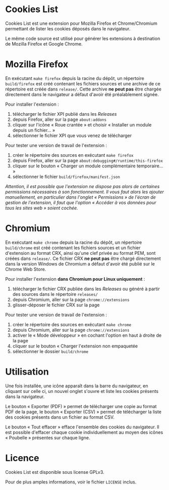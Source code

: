 Cookies List
===

Cookies List est une extension pour Mozilla Firefox et Chrome/Chromium permettant de lister les cookies déposés dans le navigateur.

Le même code source est utilisé pour générer les extensions à destination de Mozilla Firefox et Google Chrome.

# Mozilla Firefox

En exécutant `make firefox` depuis la racine du dépôt, un répertoire `build/firefox` est créé contenant les fichiers sources et une archive de ce répertoire est créée dans `release/`. Cette archive **ne peut pas** être chargée directement dans le navigateur a défaut d'avoir été préalablement signée.

Pour installer l'extension :

1. télécharger le fichier XPI publié dans les *Releases*
2. depuis Firefox, aller sur la page `about:addons`
3. cliquer sur l'icône « Roue crantée » et choisir « Installer un module depuis un fichier… »
4. sélectionner le fichier XPI que vous venez de télécharger

Pour tester une version de travail de l'extension :

1. créer le répertoire des sources en exécutant `make firefox`
2. depuis Firefox, aller sur la page `about:debugging#/runtime/this-firefox`
3. cliquer sur le bouton « Charger un module complémentaire temporaire… »
4. sélectionner le fichier `build/firefox/manifest.json`

*Attention, il est possible que l'extension ne dispose pas alors de certaines permissions nécessaires à son fonctionnement. Il vous faut alors les ajouter manuellement, en particulier dans l'onglet « Permissions » de l'écran de gestion de l'extension, il faut que l'option « Accéder à vos données pour tous les sites web » soient cochée.*

# Chromium

En exécutant `make chrome` depuis la racine du dépôt, un répertoire `build/chrome` est créé contenant les fichiers sources et un fichier d'extension au format CRX, ainsi qu'une clef privée au format PEM, sont créées dans `release/`. Ce fichier CRX **ne peut pas** être chargé directement dans la version Windows de Chromium a défaut d'avoir été publié sur le Chrome Web Store.

Pour installer l'extension **dans Chromium pour Linux uniquement** :

1. télécharger le fichier CRX publiée dans les *Releases* ou généré à partir des sources dans le répertoire `releases/`
2. depuis Chromium, aller sur la page `chrome://extensions`
3. glisser-déposer le fichier CRX sur la page

Pour tester une version de travail de l'extension :

1. créer le répertoire des sources en exécutant `make chrome`
2. depuis Chromium, aller sur la page `chrome://extensions`
3. activer le « Mode développeur » en cochant l'option en haut à droite de la page
4. cliquer sur le bouton « Charger l'extension non empaquetée
3. sélectionner le dossier `build/chrome`

# Utilisation

Une fois installée, une icône apparaît dans la barre du navigateur, en cliquant sur celle ci, un nouvel onglet s'ouvre et liste les cookies présents dans la navigateur.

Le bouton « Exporter (PDF) » permet de télécharger une copie au format PDF de la page, le bouton « Exporter (CSV) » permet de télécharger la liste des cookies présents dans un fichier au format CSV.

Le bouton « Tout effacer » efface l'ensemble des cookies du navigateur. Il est possible d'effacer chaque cookie individuellement au moyen des icônes « Poubelle » présentes sur chaque ligne.

# Licence

Cookies List est disponible sous license GPLv3.

Pour de plus amples informations, voir le fichier ``LICENSE`` inclus.
